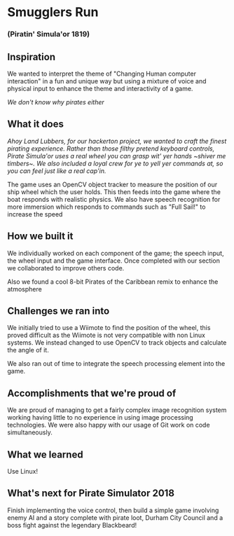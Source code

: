 # Smugglers Run
### (Piratin' Simula'or 1819)

## Inspiration

We wanted to interpret the theme of "Changing Human computer interaction" in a fun and unique way but using a mixture of voice and physical input to enhance the theme and interactivity of a game. 

_We don't know why pirates either_

## What it does

 _Ahoy Land Lubbers, for our hackerton project, we wanted to craft the finest pirating experience. Rather than those filthy pretend keyboard controls, Pirate Simula'or uses a real wheel you can grasp wit' yer hands ~shiver me timbers~. We also included a loyal crew for ye to yell yer commands at, so you can feel just like a real cap'in._

The game uses an OpenCV object tracker to measure the position of our ship wheel which the user holds. This then feeds into the game where the boat responds with realistic physics. We also have speech recognition for more immersion which responds to commands such as "Full Sail!" to increase the speed 

## How we built it

We individually worked on each component of the game; the speech input, the wheel input and the game interface. Once completed with our section we collaborated to improve others code.

Also we found a cool 8-bit Pirates of the Caribbean remix to enhance the atmosphere

## Challenges we ran into

We initially tried to use a Wiimote to find the position of the wheel, this proved difficult as the Wiimote is not very compatible with non Linux systems. We instead changed to use OpenCV to track objects and calculate the angle of it.

We also ran out of time to integrate the speech processing element into the game. 

## Accomplishments that we're proud of

We are proud of managing to get a fairly complex image recognition system working having little to no experience in using image processing technologies. We were also happy with our usage of Git work on code simultaneously.  

## What we learned

Use Linux! 

## What's next for Pirate Simulator 2018

Finish implementing the voice control, then build a simple game involving enemy AI and a story complete with pirate loot, Durham City Council and a boss fight against the legendary Blackbeard!
